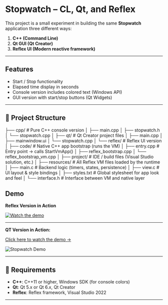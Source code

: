 # Stopwatch – CL, Qt, and Reflex

This project is a small experiment in building the same **Stopwatch** application three different ways:

1. **C++ (Command Line)**  
2. **Qt GUI (Qt Creator)**  
3. **Reflex UI (Modern reactive framework)**  



---

##  Features
- Start / Stop functionality  
- Elapsed time display in seconds  
- Console version includes colored text (Windows API)  
- GUI version with start/stop buttons (Qt Widgets)  


---

## 📂 Project Structure

├── cpp/ # Pure C++ console version
│ ├── main.cpp
│ ├── stopwatch.h
│ └── stopwatch.cpp
│
├── qt/ # Qt Creator project files
│ ├── main.cpp
│ ├── mainwindow.ui
│ └── stopwatch.cpp
│
└── reflex/ # Reflex UI version
│
├── code/ # Native C++ app bootstrap (runs the VM)
│ ├── entry.cpp # Entry point → calls StartVmApp()
│ ├── reflex_bootstrap.cpp
│ └── reflex_bootstrap_vm.cpp
│
├── project/ # IDE / build files (Visual Studio solution, etc.)
│
├── resources/ # All Reflex VM files loaded by the runtime
│ ├── main.c # Backend logic (timers, states, persistence)
│ ├── view.c # UI layout & style bindings
│ ├── styles.txt # Global stylesheet for app look and feel
│ └── interface.h # Interface between VM and native layer


##  Demo

**Reflex Version in Action**

[![Watch the demo](https://img.youtube.com/vi/Zc_Ji0oYgIE/0.jpg)](https://youtu.be/Zc_Ji0oYgIE)


---
**QT Version in Action:**

[Click here to watch the demo →](https://www.loom.com/share/071ed3c5d3da442ea1abf2a2bda37a39)

![Stopwatch Demo](https://cdn.loom.com/sessions/thumbnails/1e0010a928ad440daba780d6727b3dbf-with-play.gif)





---



## 📝 Requirements

- **C++**: C++11 or higher, Windows SDK (for console colors)  
- **Qt**: Qt 5.x or Qt 6.x, Qt Creator  
- **Reflex**: Reflex framework, Visual Studio 2022  

---


